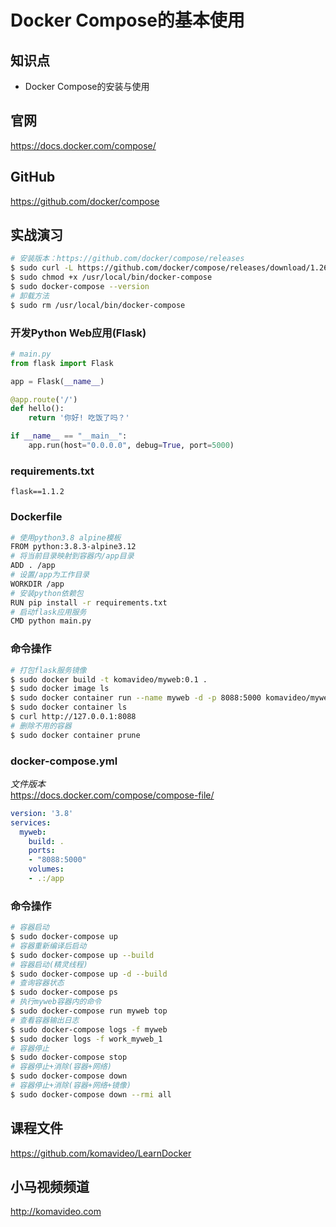 Docker Compose的基本使用
=======================

## 知识点

* Docker Compose的安装与使用

## 官网

https://docs.docker.com/compose/

## GitHub

https://github.com/docker/compose

## 实战演习

~~~bash
# 安装版本：https://github.com/docker/compose/releases
$ sudo curl -L https://github.com/docker/compose/releases/download/1.26.0/docker-compose-`uname -s`-`uname -m` -o /usr/local/bin/docker-compose
$ sudo chmod +x /usr/local/bin/docker-compose
$ sudo docker-compose --version
# 卸载方法
$ sudo rm /usr/local/bin/docker-compose
~~~

### 开发Python Web应用(Flask)

```python
# main.py
from flask import Flask

app = Flask(__name__)

@app.route('/')
def hello():
    return '你好! 吃饭了吗？'

if __name__ == "__main__":
    app.run(host="0.0.0.0", debug=True, port=5000)
```

### requirements.txt

```
flask==1.1.2
```

### Dockerfile

```bash
# 使用python3.8 alpine模板
FROM python:3.8.3-alpine3.12
# 将当前目录映射到容器内/app目录
ADD . /app
# 设置/app为工作目录
WORKDIR /app
# 安装python依赖包
RUN pip install -r requirements.txt
# 启动flask应用服务
CMD python main.py
```

### 命令操作

```bash
# 打包flask服务镜像
$ sudo docker build -t komavideo/myweb:0.1 .
$ sudo docker image ls
$ sudo docker container run --name myweb -d -p 8088:5000 komavideo/myweb:0.1
$ sudo docker container ls
$ curl http://127.0.0.1:8088
# 删除不用的容器
$ sudo docker container prune
```

### docker-compose.yml

*文件版本*  
https://docs.docker.com/compose/compose-file/

```yml
version: '3.8'
services:
  myweb:
    build: .
    ports:
    - "8088:5000"
    volumes:
    - .:/app
```

### 命令操作

```bash
# 容器启动
$ sudo docker-compose up
# 容器重新编译后启动
$ sudo docker-compose up --build
# 容器启动(精灵线程)
$ sudo docker-compose up -d --build
# 查询容器状态
$ sudo docker-compose ps
# 执行myweb容器内的命令
$ sudo docker-compose run myweb top
# 查看容器输出日志
$ sudo docker-compose logs -f myweb
$ sudo docker logs -f work_myweb_1
# 容器停止
$ sudo docker-compose stop
# 容器停止+消除(容器+网络)
$ sudo docker-compose down
# 容器停止+消除(容器+网络+镜像)
$ sudo docker-compose down --rmi all
```

## 课程文件

https://github.com/komavideo/LearnDocker

## 小马视频频道

http://komavideo.com

